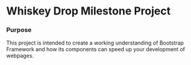 # Whiskey Drop Milestone Project

### Purpose
This project is intended to create a working understanding of Bootstrap Framework and how its components can speed up your development of webpages.
